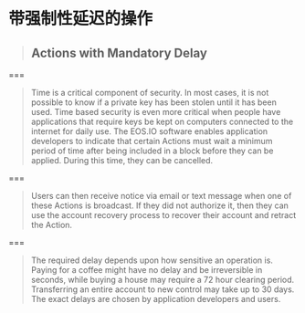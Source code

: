 # 带强制性延迟的操作

> ## Actions with Mandatory Delay

===

> Time is a critical component of security. In most cases, it is not possible to know if a private key has been stolen until it has been used. Time based security is even more critical when people have applications that require keys be kept on computers connected to the internet for daily use. The EOS.IO software enables application developers to indicate that certain Actions must wait a minimum period of time after being included in a block before they can be applied. During this time, they can be cancelled.

===

> Users can then receive notice via email or text message when one of these Actions is broadcast. If they did not authorize it, then they can use the account recovery process to recover their account and retract the Action.

===

> The required delay depends upon how sensitive an operation is. Paying for a coffee might have no delay and be irreversible in seconds, while buying a house may require a 72 hour clearing period. Transferring an entire account to new control may take up to 30 days. The exact delays are chosen by application developers and users.

